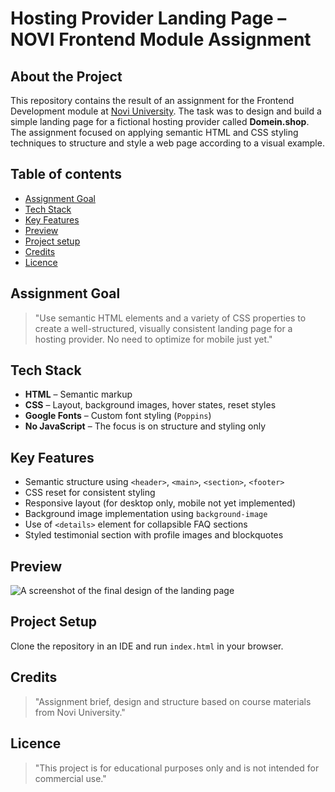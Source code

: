 # Hosting Provider Landing Page – NOVI Frontend Module Assignment

## About the Project

This repository contains the result of an assignment for the Frontend Development module at [Novi University](https://www.novi.nl). The task was to design and build a simple landing page for a fictional hosting provider called **Domein.shop**. The assignment focused on applying semantic HTML and CSS styling techniques to structure and style a web page according to a visual example.

## Table of contents
- [Assignment Goal](#assignment-goal)
- [Tech Stack](#tech-stack)
- [Key Features](#key-features)
- [Preview](#preview)
- [Project setup](#project-setup)
- [Credits](#credits)
- [Licence](#licence)

## Assignment Goal

> "Use semantic HTML elements and a variety of CSS properties to create a well-structured, visually consistent landing page for a hosting provider. No need to optimize for mobile just yet."

## Tech Stack

- **HTML** – Semantic markup
- **CSS** – Layout, background images, hover states, reset styles
- **Google Fonts** – Custom font styling (`Poppins`)
- **No JavaScript** – The focus is on structure and styling only

## Key Features

- Semantic structure using `<header>`, `<main>`, `<section>`, `<footer>`
- CSS reset for consistent styling
- Responsive layout (for desktop only, mobile not yet implemented)
- Background image implementation using `background-image`
- Use of `<details>` element for collapsible FAQ sections
- Styled testimonial section with profile images and blockquotes

## Preview

![A screenshot of the final design of the landing page](assets/screenshot_landingpage_domeinshop.png)


## Project Setup

Clone the repository in an IDE and run `index.html` in your browser.

## Credits
> "Assignment brief, design and structure based on course materials from Novi University."

## Licence
> "This project is for educational purposes only and is not intended for commercial use."